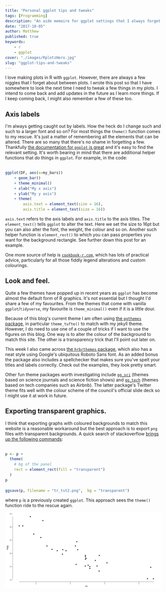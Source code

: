 ```yaml
---
title: "Personal ggplot tips and tweaks"
tags: [Programming]
description: "An aide memoire for ggplot settings that I always forget."
date: "2017-10-05"
author: Matthew
published: true
keywords:
    - r
    - ggplot
cover: "./images/RplotzHero.jpg"
slug: "ggplot-tips-and-tweaks" 
---
```

I love making plots in R with `ggplot`. However, there are always a few niggles that I forget about between plots. I wrote this post so that I have somewhere to look the next time I need to tweak a few things in my plots. I intend to come back and add updates in the future as I learn more things. If I keep coming back, I might also remember a few of these too.

## Axis labels
I'm always getting caught out by labels. How the heck do I change such and such to a larger font and so on? For most things the `theme()` function comes to my rescue. It's just a matter of remembering all the elements that can be altered. There are so many that there's no shame in forgetting a few. Thankfully [the documentation for `ggplot` is great]() and it's easy to find the relevant setting. It's worth bearing in mind that there are additional helper functions that *do* things in `ggplot`. For example, in the code:

```r

ggplot(DF, aes(x=my_bars))
	+ geom_bar()
	+ theme_minimal()
	+ xlab("My x axis")
	+ ylab("My y axis")
	+ theme(
  		axis.text = element_text(size = 16),
  		axis.title = element_text(size = 16))
```

`axis.text` refers to the axis labels and `axis.title` to the axis titles. The `element_text()` tells `ggplot` to alter the text. Here we set the size to 16pt but you can also alter the font, the weight, the colour and so on. Another such helper function is `element_rect()` to which you can pass properties you want for the background rectangle. See further down this post for an example.

One more source of help is [`cookbook-r.com`](http://www.cookbook-r.com), which has lots of practical advice, particularly for all those fiddly legend alterations and custom colourings.

## Look and feel.
Quite a few themes have popped up in recent years as `ggplot` has become almost the default form of R graphics. It's not essential but I thought I'd share a few of my favourites. From the themes that come with vanilla `ggplot`/`tidyverse`, my favourite is `theme_minimal()` even if it is a little dour.

Because of this blog's current theme I am often using [the `ggthemes` package](https://github.com/jrnold/ggthemes), in particular `theme_tufte()` to match with my jekyll theme. However, I do need to use one of a couple of tricks if I want to use the figures on this blog. One way is to alter the colour of the background to match this site. The other is a transparency trick that I'll point out later on.

This week I also came across [the `hrbrthemes` package](https://hrbrmstr.github.io/hrbrthemes/), which also has a neat style using Google's ubiquitous Roboto Sans font. As an added bonus the package also includes a spellchecker that makes sure you've spelt your titles and labels correctly. Check out the examples, they look pretty smart.

Other fun theme packages worth investigating include [`gg_sci`](https://ggsci.net) (themes based on science journals and science fiction shows) and [`gg_tech`](https://github.com/ricardo-bion/ggtech) (themes based on tech companies such as Airbnb). The latter package's Twitter theme fits well with the colour scheme of the council's official slide deck so I might use it at work in future.

## Exporting transparent graphics.
I think that exporting graphs with coloured backgrounds to match this website is a reasonable workaround but the best approach is to export `png` files with transparent backgrounds. A quick search of stackoverflow [brings up the following commands](https://stackoverflow.com/questions/7455046/how-to-make-graphics-with-transparent-background-in-r-using-ggplot2#7455481):

```r

p <- p +
  theme(
  	# bg of the panel
    rect = element_rect(fill = "transparent") 
  )
p

ggsave(p, filename = "tr_tst2.png",  bg = "transparent")
```

where `p` is a previously created `ggplot`. This approach sees the `theme()` function ride to the rescue again.

![](./images/transparency_test.png)